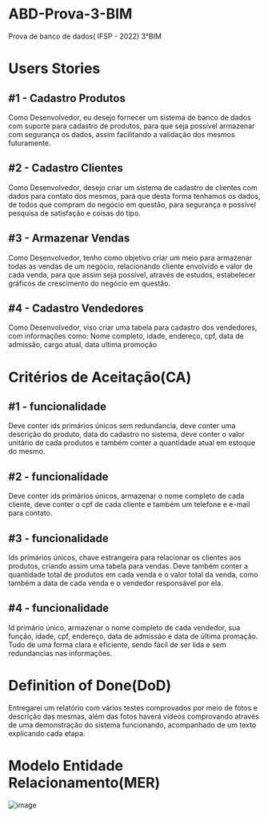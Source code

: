 # ABD-Prova-3-BIM
Prova de banco de dados( IFSP - 2022) 3°BIM 

# Users Stories

## #1 - Cadastro Produtos
Como Desenvolvedor, eu desejo fornecer um sistema de banco de dados com suporte para cadastro de produtos, para que seja possível armazenar com segurança os dados, assim facilitando a validação dos mesmos futuramente.

## #2 - Cadastro Clientes
Como Desenvolvedor, desejo criar um sistema de cadastro de clientes com dados para contato dos mesmos, para que desta forma tenhamos os dados, de todos que compram do negócio em questão, para segurança e possível pesquisa de satisfação e coisas do tipo.

## #3 - Armazenar Vendas
Como Desenvolvedor, tenho como objetivo criar um meio para armazenar todas as vendas de um negócio, relacionando cliente envolvido e valor de cada venda, para que assim seja possível, através de estudos, estabelecer gráficos de crescimento do negócio em questão. 

## #4 - Cadastro Vendedores
Como Desenvolvedor, viso criar uma tabela para cadastro dos vendedores, com informações como: Nome completo, idade, endereço, cpf, data de admissão, cargo atual, data ultima promoção

# Critérios de Aceitação(CA)
 
## #1 - funcionalidade
Deve conter ids primários únicos sem redundancia, deve conter uma descrição do produto, data do cadastro no sistema, deve conter o valor unitário de cada produtos e também conter a quantidade atual em estoque do mesmo.

## #2 - funcionalidade
Deve conter ids primários únicos, armazenar o nome completo de cada cliente, deve conter o cpf de cada cliente e também um telefone e e-mail para contato.

## #3 - funcionalidade
Ids primários únicos, chave estrangeira para relacionar os clientes aos produtos, criando assim uma tabela para vendas. Deve também conter a quantidade total de produtos em cada venda e o valor total da venda, como também a data de cada venda e o vendedor responsável por ela.

## #4 - funcionalidade
Id primário único, armazenar o nome completo de cada vendedor, sua função, idade, cpf, endereço, data de admissão e data de última promação. Tudo de uma forma clara e eficiente, sendo fácil de ser lida e sem redundancias nas informações.

# Definition of Done(DoD)
Entregarei um relatório com vários testes comprovados por meio de fotos e descrição das mesmas, além das fotos haverá vídeos comprovando através de uma  demonstração do sistema funcionando, acompanhado de um texto explicando cada etapa.

# Modelo Entidade Relacionamento(MER)

![image](https://user-images.githubusercontent.com/111458587/192367454-cfc0be8a-459b-4f0e-8b27-a90f67e33cb6.png)




